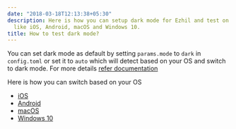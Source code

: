 ```yaml
---
date: "2018-03-18T12:13:38+05:30"
description: Here is how you can setup dark mode for Ezhil and test on various OS
  like iOS, Android, macOS and Windows 10.
title: How to test dark mode?
---
```


You can set dark mode as default by setting `params.mode` to `dark` in `config.toml` or set it to `auto` which will detect based on your OS and switch to dark mode. For more details [refer documentation](https://github.com/vividvilla/ezhil#configuration)

Here is how you can switch based on your OS

* [iOS](https://www.howtogeek.com/440078/how-to-enable-dark-mode-on-your-iphone-and-ipad/)
* [Android](https://9to5google.com/2018/12/17/android-dark-mode-theme-pie/)
* [macOS](https://support.apple.com/en-in/HT208976)
* [Windows 10](https://www.cnet.com/how-to/turn-on-the-dark-mode-in-windows-10/)
